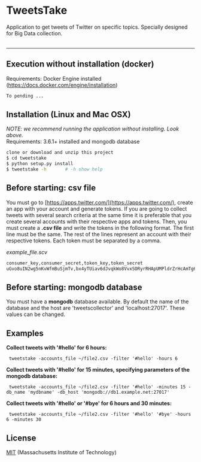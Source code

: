 # TweetsTake

Application to get tweets of Twitter on specific topics. Specially designed for Big Data collection.
<br>
<br>

---


## Execution without installation (docker)
Requirements: Docker Engine installed (https://docs.docker.com/engine/installation)
```sh
To pending ...
```

## Installation (Linux and Mac OSX)
*NOTE: we recommend running the application without installing. Look above.*  
Requirements: 3.6.1+ installed and mongodb database
```sh
clone or download and unzip this project
$ cd tweetstake
$ python setup.py install
$ tweetstake -h       # -h show help
```

## Before starting: csv file
You must go to [https://apps.twitter.com/](https://apps.twitter.com/), create an app with your account and generate tokens. If you are going to collect tweets with several search criteria at the same time it is preferable that you create several accounts with their respective apps and tokens.
Then, you must create a **.csv file** and write the tokens in the following format. The first line must be the same. The rest of the lines represent an account with their respective tokens. Each token must be separated by a comma.

*example_file.scv*
```sh
consumer_key,consumer_secret,token_key,token_secret
uGvo8uIN2wg5nKvWfmBuSjmTv,bx4yTUiav6dJvqkWo8VvxSORyrRHApUMPldrZrHcAmTg6AXl6X,150147078634094680-WItRgONsdhhZc6C7q8n9NWDvYG94aVB,qQ7qj6dbfhbqc69EPSVFzMvPpjy1Rl91RdiJ6WzzKUIas
```

## Before starting: mongodb database

You must have a **mongodb** database available. By default the name of the database and the host are 'tweetscollector' and 'localhost:27017'. These values can be changed.

## Examples

**Collect tweets with '#hello' for 6 hours:**
```console
 tweetstake -accounts_file ~/file2.csv -filter '#hello' -hours 6
```

**Collect tweets with '#hello' for 15 minutes, specifying parameters of the mongodb database:**
```console
 tweetstake -accounts_file ~/file2.csv -filter '#hello' -minutes 15 -db_name 'mydbname' -db_host 'mongodb://db1.example.net:27017'
```

**Collect tweets with '#hello' or '#bye' for 6 hours and 30 minutes:**
```console
 tweetstake -accounts_file ~/file2.csv -filter '#hello' '#bye' -hours 6 -minutes 30
```


## License
[MIT](LICENSE) (Massachusetts Institute of Technology)
